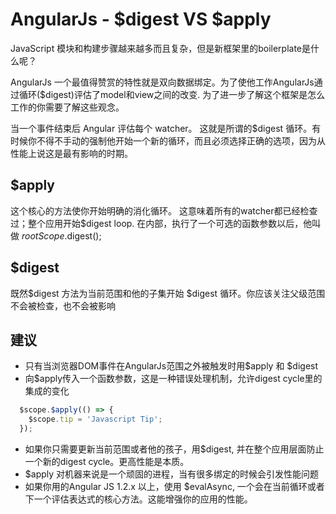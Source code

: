 # AngularJs - $digest VS $apply

JavaScript 模块和构建步骤越来越多而且复杂，但是新框架里的boilerplate是什么呢？

AngularJs 一个最值得赞赏的特性就是双向数据绑定。为了使他工作AngularJs通过循环($digest)评估了model和view之间的改变. 为了进一步了解这个框架是怎么工作的你需要了解这些观念。

当一个事件结束后 Angular 评估每个 watcher。 这就是所谓的$digest 循环。有时候你不得不手动的强制他开始一个新的循环，而且必须选择正确的选项，因为从性能上说这是最有影响的时期。

## $apply

这个核心的方法使你开始明确的消化循环。 这意味着所有的watcher都已经检查过；整个应用开始$digest loop. 在内部，执行了一个可选的函数参数以后，他叫做 $rootScope.$digest();

## $digest

既然$digest 方法为当前范围和他的子集开始 $digest 循环。你应该关注父级范围不会被检查，也不会被影响

## 建议

  * 只有当浏览器DOM事件在AngularJs范围之外被触发时用$apply 和 $digest
  * 向$apply传入一个函数参数，这是一种错误处理机制，允许digest cycle里的集成的变化

```js
  $scope.$apply(() => {
    $scope.tip = 'Javascript Tip';
  });
```
 * 如果你只需要更新当前范围或者他的孩子，用$digest, 并在整个应用层面防止一个新的digest cycle。更高性能是本质。
 * $apply 对机器来说是一个顽固的进程，当有很多绑定的时候会引发性能问题
 * 如果你用的Angular JS 1.2.x 以上，使用 $evalAsync, 一个会在当前循环或者下一个评估表达式的核心方法。这能增强你的应用的性能。
